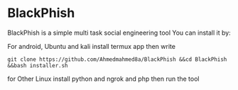 # BlackPhish
BlackPhish is a simple multi task social engineering tool 
You can install it by:

For android, Ubuntu and kali install termux app then 
write 
```
git clone https://github.com/Ahmedmahmed8a/BlackPhish &&cd BlackPhish &&bash installer.sh

```
for Other Linux 
install python and ngrok and php then run the tool
